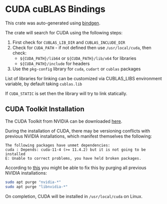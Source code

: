 # CUDA cuBLAS Bindings

This crate was auto-generated using [bindgen](https://github.com/rust-lang/rust-bindgen).

The crate will search for CUDA using the following steps:

1. First check for `CUBLAS_LIB_DIR` and `CUBLAS_INCLUDE_DIR`
2. Check for `CUDA_PATH` - if not defined then use `/usr/local/cuda`, then check:
   * `${CUDA_PATH}/lib64` or `${CUDA_PATH}/lib/x64` for libraries
   * `${CUDA_PATH}/include` for headers
3. Use the `pkg-config` library for `cuda`, `cudart` or `cublas` packages

List of libraries for linking can be customized via CUBLAS_LIBS environment
variable, by default taking `cublas.lib`

If `CUDA_STATIC` is set then the library will try to link statically.

## CUDA Toolkit Installation

The CUDA Toolkit from NVIDIA can be downloaded [here](https://developer.nvidia.com/cuda-downloads).

During the installation of CUDA, there may be versioning conflicts with previous
NVIDIA installations, which manifest themselves the following:

```
The following packages have unmet dependencies:
cuda : Depends: cuda-11-4 (>= 11.4.2) but it is not going to be installed
E: Unable to correct problems, you have held broken packages.
```

According to [this](https://bit.ly/3lBuF7O) you might be able to fix this by
purging all previous NVIDIA installations:

```bash
sudo apt purge "nvidia-*"
sudo apt purge "libnvidia-*"
```

On completion, CUDA will be installed in `/usr/local/cuda` on Linux.
